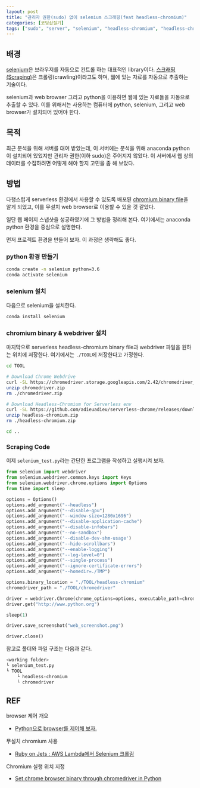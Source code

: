 ```yaml
---
layout: post
title: "관리자 권한(sudo) 없이 selenium 스크래핑(feat headless-chromium)"
categories: [코딩삽질기]
tags: ["sudo", "server", "selenium", "headless-chromium", "headless-chrome"]
---
```


## 배경

[selenium](https://www.selenium.dev/)은 브라우저를 자동으로 컨트롤 하는 대표적인 library이다. [스크래핑(Scraping)](https://ko.wikipedia.org/wiki/%EB%8D%B0%EC%9D%B4%ED%84%B0_%EC%8A%A4%ED%81%AC%EB%9E%98%ED%95%91)은 크롤링(crawling)이라고도 하며, 웹에 있는 자료를 자동으로 추출하는 기술이다. 

selenium과 web browser 그리고 python을 이용하면 웹에 있는 자료들을 자동으로 추출할 수 있다. 이를 위해서는 사용하는 컴퓨터에 python, selenium, 그리고 web browser가 설치되어 있어야 한다. 

## 목적

최근 분석을 위해 서버를 대여 받았는데, 이 서버에는 분석을 위해 anaconda python이 설치되어 있었지만 관리자 권한(이하 sudo)은 주어지지 않았다. 이 서버에서 웹 상의 데이터를 수집하려면 어떻게 해야 할지 고민을 좀 해 보았다. 

## 방법

다행스럽게 serverless 환경에서 사용할 수 있도록 배포된 [chromium binary file](https://github.com/adieuadieu/serverless-chrome)을 알게 되었고, 이를 무설치 web browser로 이용할 수 있을 것 같았다. 

일단 웹 페이지 스냅샷을 성공하였기에 그 방법을 정리해 본다. 여기에서는 anaconda python 환경을 중심으로 설명한다. 

먼저 프로젝트 환경을 만들어 보자. 이 과정은 생략해도 좋다. 

### python 환경 만들기

```bash
conda create -n selenium python=3.6
conda activate selenium
```

### selenium 설치

다음으로 selenium을 설치한다. 

```bash
conda install selenium
```

### chromium binary & webdriver 설치

마지막으로 serverless headless-chromium binary file과 webdriver 파일을 원하는 위치에 저장한다. 여기에서는 `./TOOL`에 저장한다고 가정한다. 

```bash
cd TOOL

# Download Chrome Webdrive
curl -SL https://chromedriver.storage.googleapis.com/2.42/chromedriver_linux64.zip > chromedriver.zip
unzip chromedriver.zip
rm ./chromedriver.zip

# Download Headless-Chromium for Serverless env
curl -SL https://github.com/adieuadieu/serverless-chrome/releases/download/v1.0.0-55/stable-headless-chromium-amazonlinux-2017-03.zip > headless-chromium.zip
unzip headless-chromium.zip
rm ./headless-chromium.zip

cd ..
```

### Scraping Code

이제 `selenium_test.py`라는 간단한 프로그램을 작성하고 실행시켜 보자. 

```python
from selenium import webdriver
from selenium.webdriver.common.keys import Keys
from selenium.webdriver.chrome.options import Options
from time import sleep 

options = Options()
options.add_argument("--headless")
options.add_argument("--disable-gpu")
options.add_argument("--window-size=1280x1696")
options.add_argument("--disable-application-cache")
options.add_argument("--disable-infobars")
options.add_argument("--no-sandbox")
options.add_argument('--disable-dev-shm-usage')
options.add_argument("--hide-scrollbars")
options.add_argument("--enable-logging")
options.add_argument("--log-level=0")
options.add_argument("--single-process")
options.add_argument("--ignore-certificate-errors")
options.add_argument("--homedir=./TMP")

options.binary_location = "./TOOL/headless-chromium"
chromedriver_path = "./TOOL/chromedriver"

driver = webdriver.Chrome(chrome_options=options, executable_path=chromedriver_path )
driver.get("http://www.python.org")

sleep(1) 

driver.save_screenshot("web_screenshot.png") 

driver.close()
```

참고로 폴더와 파일 구조는 다음과 같다. 

```bash
<working folder>
└ selenium_test.py
└ TOOL
    └ headless-chromium
    └ chromedriver
```

## REF

browser 제어 개요
* [Python으로 browser를 제어해 보자.](https://pinedance.github.io/blog/2017/10/02/python%EC%9C%BC%EB%A1%9C-browser%EB%A5%BC-%EC%A0%9C%EC%96%B4%ED%95%B4-%EB%B3%B4%EC%9E%90)

무설치 chromium 사용
* [Ruby on Jets : AWS Lambda에서 Selenium 크롤링](https://kbs4674.tistory.com/108)

Chromium 실행 위치 지정
* [Set chrome browser binary through chromedriver in Python](https://stackoverflow.com/a/45503916)



